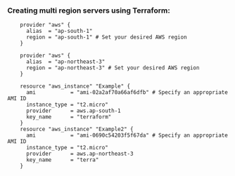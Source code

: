 ### Creating multi region servers using Terraform:


        provider "aws" {
          alias  = "ap-south-1"
          region = "ap-south-1" # Set your desired AWS region
        }
        
        provider "aws" {
          alias  = "ap-northeast-3"
          region = "ap-northeast-3" # Set your desired AWS region
        }
        
        resource "aws_instance" "Example" {
          ami           = "ami-02a2af70a66af6dfb" # Specify an appropriate AMI ID
          instance_type = "t2.micro"
          provider      = aws.ap-south-1
          key_name      = "terraform"
        }
        resource "aws_instance" "Example2" {
          ami           = "ami-0690c54203f5f67da" # Specify an appropriate AMI ID
          instance_type = "t2.micro"
          provider      = aws.ap-northeast-3
          key_name      = "terra"
        }


